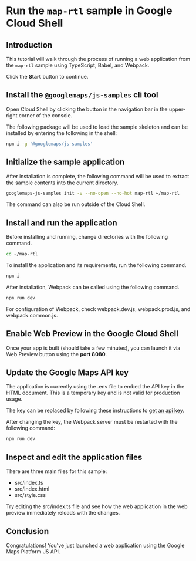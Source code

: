 # Run the `map-rtl` sample in Google Cloud Shell

<walkthrough-tutorial-duration duration="10"/>

## Introduction

This tutorial will walk through the process of running a web application from
the `map-rtl` sample using TypeScript, Babel, and Webpack.

Click the **Start** button to continue.

## Install the `@googlemaps/js-samples` cli tool

Open Cloud Shell by clicking the
<walkthrough-cloud-shell-icon></walkthrough-cloud-shell-icon> button in the
navigation bar in the upper-right corner of the console.

The following package will be used to load the sample skeleton and can be
installed by entering the following in the shell:

```bash
npm i -g '@googlemaps/js-samples'
```

## Initialize the sample application

After installation is complete, the following command will be used to extract
the sample contents into the current directory.

```bash
googlemaps-js-samples init -v --no-open --no-hot map-rtl ~/map-rtl
```

The command can also be run outside of the Cloud Shell.

## Install and run the application

Before installing and running, change directories with the following command.

```bash
cd ~/map-rtl
```

To install the application and its requirements, run the following command.

```bash
npm i
```

After installation, Webpack can be called using the following command.

```bash
npm run dev
```

For configuration of Webpack, check
<walkthrough-editor-open-file filePath="~/map-rtl/webpack.dev.js">webpack.dev.js</walkthrough-editor-open-file>,
<walkthrough-editor-open-file filePath="~/map-rtl/webpack.prod.js">webpack.prod.js</walkthrough-editor-open-file>,
and
<walkthrough-editor-open-file filePath="~/map-rtl/webpack.common.js">webpack.common.js</walkthrough-editor-open-file>.

## Enable Web Preview in the Google Cloud Shell

Once your app is built (should take a few minutes), you can launch it via
<walkthrough-spotlight-pointer target="cloudshell" spotlightId="devshell-web-preview-button">Web
Preview button</walkthrough-spotlight-pointer> using the **port 8080**.

## Update the Google Maps API key

The application is currently using the
<walkthrough-editor-open-file filePath="~/map-rtl/.env">.env</walkthrough-editor-open-file>
file to embed the API key in the HTML document. This is a temporary key and is
not valid for production usage.

The key can be replaced by following these instructions to
[get an api key](https://developers.google.com/maps/documentation/javascript/get-api-key).

After changing the key, the Webpack server must be restarted with the following
command:

```bash
npm run dev
```

## Inspect and edit the application files

There are three main files for this sample:

*   <walkthrough-editor-open-file filePath="~/map-rtl/src/index.ts">src/index.ts</walkthrough-editor-open-file>
*   <walkthrough-editor-open-file filePath="~/map-rtl/src/index.html">src/index.html</walkthrough-editor-open-file>
*   <walkthrough-editor-open-file filePath="~/map-rtl/src/style.css">src/style.css</walkthrough-editor-open-file>

Try editing the <walkthrough-editor-open-file filePath="~/map-rtl/src/index.ts">src/index.ts</walkthrough-editor-open-file> file and see how the web application in the web preview immediately reloads with the changes.

## Conclusion

<walkthrough-conclusion-trophy></walkthrough-conclusion-trophy>

Congratulations! You've just launched a web application using the Google Maps
Platform JS API.
